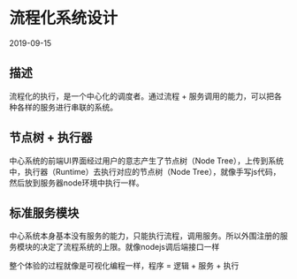 # 流程化系统设计
2019-09-15


## 描述
流程化的执行，是一个中心化的调度者。通过流程 + 服务调用的能力，可以把各种各样的服务进行串联的系统。

## 节点树 + 执行器
中心系统的前端UI界面经过用户的意志产生了节点树（Node Tree），上传到系统中，执行器（Runtime）去执行对应的节点树（Node Tree），就像手写js代码，然后放到服务器node环境中执行一样。

## 标准服务模块
中心系统本身基本没有服务的能力，只能执行流程，调用服务。所以外围注册的服务模块的决定了流程系统的上限。就像nodejs调后端接口一样

整个体验的过程就像是可视化编程一样，程序 = 逻辑 + 服务 + 执行
